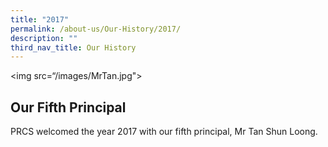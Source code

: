 ```yaml
---
title: "2017"
permalink: /about-us/Our-History/2017/
description: ""
third_nav_title: Our History
---
```

<img src=“/images/MrTan.jpg">
    
<h2>Our Fifth Principal</h2>
    
<p align="justify">PRCS welcomed the year 2017 with our fifth principal, Mr Tan Shun Loong.</p>